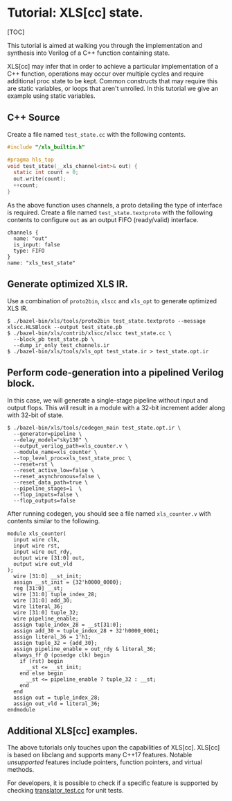 # Tutorial: XLS[cc] state.

[TOC]

This tutorial is aimed at walking you through the implementation and synthesis
into Verilog of a C++ function containing state.

XLS[cc] may infer that in order to achieve a particular implementation of a C++
function, operations may occur over multiple cycles and require additional proc
state to be kept. Common constructs that may require this are static variables,
or loops that aren't unrolled. In this tutorial we give an example using static
variables.

## C++ Source

Create a file named `test_state.cc` with the following contents.

```c
#include "/xls_builtin.h"

#pragma hls_top
void test_state(__xls_channel<int>& out) {
  static int count = 0;
  out.write(count);
  ++count;
}
```

As the above function uses channels, a proto detailing the type of interface is
required. Create a file named `test_state.textproto` with the following
contents to configure `out` as an output FIFO (ready/valid) interface.

```
channels {
  name: "out"
  is_input: false
  type: FIFO
}
name: "xls_test_state"
```

## Generate optimized XLS IR.

Use a combination of `proto2bin`, `xlscc` and `xls_opt` to generate optimized
XLS IR.

```
$ ./bazel-bin/xls/tools/proto2bin test_state.textproto --message xlscc.HLSBlock --output test_state.pb
$ ./bazel-bin/xls/contrib/xlscc/xlscc test_state.cc \
  --block_pb test_state.pb \
  --dump_ir_only test_channels.ir
$ ./bazel-bin/xls/tools/xls_opt test_state.ir > test_state.opt.ir
```

## Perform code-generation into a pipelined Verilog block.

In this case, we will generate a single-stage pipeline without input and output
flops. This will result in a module with a 32-bit increment adder along with
32-bit of state.

```
$ ./bazel-bin/xls/tools/codegen_main test_state.opt.ir \
  --generator=pipeline \
  --delay_model="sky130" \
  --output_verilog_path=xls_counter.v \
  --module_name=xls_counter \
  --top_level_proc=xls_test_state_proc \
  --reset=rst \
  --reset_active_low=false \
  --reset_asynchronous=false \
  --reset_data_path=true \
  --pipeline_stages=1  \
  --flop_inputs=false \
  --flop_outputs=false
```

After running codegen, you should see a file named `xls_counter.v` with contents
similar to the following.

```
module xls_counter(
  input wire clk,
  input wire rst,
  input wire out_rdy,
  output wire [31:0] out,
  output wire out_vld
);
  wire [31:0] __st_init;
  assign __st_init = {32'h0000_0000};
  reg [31:0] __st;
  wire [31:0] tuple_index_28;
  wire [31:0] add_30;
  wire literal_36;
  wire [31:0] tuple_32;
  wire pipeline_enable;
  assign tuple_index_28 = __st[31:0];
  assign add_30 = tuple_index_28 + 32'h0000_0001;
  assign literal_36 = 1'h1;
  assign tuple_32 = {add_30};
  assign pipeline_enable = out_rdy & literal_36;
  always_ff @ (posedge clk) begin
    if (rst) begin
      __st <= __st_init;
    end else begin
      __st <= pipeline_enable ? tuple_32 : __st;
    end
  end
  assign out = tuple_index_28;
  assign out_vld = literal_36;
endmodule
```

## Additional XLS[cc] examples.

The above tutorials only touches upon the capabilities of XLS[cc]. XLS[cc] is
based on libclang and supports many C++17 features. Notable *unsupported*
features include pointers, function pointers, and virtual methods.

For developers, it is possible to check if a specific feature is supported by
checking
[translator_test.cc](https://github.com/google/xls/tree/main/xls/contrib/xlscc/translator_test.cc)
for unit tests.
